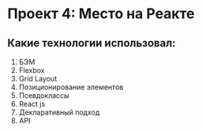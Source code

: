 # Проект 4: Место на Реакте
## Какие технологии использовал:

1. БЭМ
2. Flexbox
3. Grid Layout
4. Позиционирование элементов
5. Псевдоклассы
6. React js
7. Декларативный подход
8. API